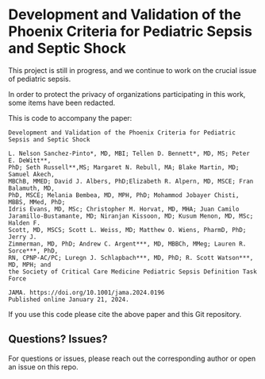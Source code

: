 # Development and Validation of the Phoenix Criteria for Pediatric Sepsis and Septic Shock

This project is still in progress, and we continue to work on the crucial issue of pediatric sepsis.

In order to protect the privacy of organizations participating in this work, some items have been redacted.

This is code to accompany the paper:

    Development and Validation of the Phoenix Criteria for Pediatric Sepsis and Septic Shock

    L. Nelson Sanchez-Pinto*, MD, MBI; Tellen D. Bennett*, MD, MS; Peter E. DeWitt**,
    PhD; Seth Russell**,MS; Margaret N. Rebull, MA; Blake Martin, MD; Samuel Akech,
    MBChB, MMED; David J. Albers, PhD;Elizabeth R. Alpern, MD, MSCE; Fran Balamuth, MD,
    PhD, MSCE; Melania Bembea, MD, MPH, PhD; Mohammod Jobayer Chisti, MBBS, MMed, PhD;
    Idris Evans, MD, MSc; Christopher M. Horvat, MD, MHA; Juan Camilo
    Jaramillo-Bustamante, MD; Niranjan Kissoon, MD; Kusum Menon, MD, MSc; Halden F.
    Scott, MD, MSCS; Scott L. Weiss, MD; Matthew O. Wiens, PharmD, PhD; Jerry J.
    Zimmerman, MD, PhD; Andrew C. Argent***, MD, MBBCh, MMeg; Lauren R. Sorce***, PhD,
    RN, CPNP-AC/PC; Luregn J. Schlapbach***, MD, PhD; R. Scott Watson***, MD, MPH; and
    the Society of Critical Care Medicine Pediatric Sepsis Definition Task Force

    JAMA. https://doi.org/10.1001/jama.2024.0196
    Published online January 21, 2024.

If you use this code please cite the above paper and this Git repository.

## Questions? Issues?

For questions or issues, please reach out the corresponding author or open an issue on this repo.
